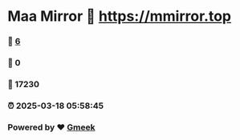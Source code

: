 # Maa Mirror :link: https://mmirror.top 
### :page_facing_up: [6](https://mmirror.top/tag.html) 
### :speech_balloon: 0 
### :hibiscus: 17230 
### :alarm_clock: 2025-03-18 05:58:45 
### Powered by :heart: [Gmeek](https://github.com/Meekdai/Gmeek)
